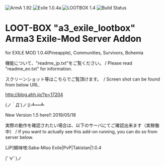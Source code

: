 ![ArmA 1.92](https://img.shields.io/badge/Arma-1.92-blue.svg) ![Exile 1.0.4a](https://img.shields.io/badge/Exile-1.0.4a-C72651.svg) ![LOOTBOX 1.4](https://img.shields.io/badge/LOOTBOX-v1.4-orange.svg) ![Build Status](https://img.shields.io/badge/build-passing-brightgreen.svg)

# LOOT-BOX "a3_exile_lootbox" Arma3 Exile-Mod Server Addon

for EXILE MOD 1.0.4(Pineapple), Communities, Survivors, Bohemia

機能について、"readme_jp.txt"をご覧ください。 / Please read "readme_en.txt" for information.

スクリーンショット等はこちらでご覧頂けます。　/ Screen shot can be found from below URL.

http://blog.ahh.jp/?p=17204

(ノ｀Д´)ノ彡┻━┻

New Version 1.5 here!!  2019/05/18

実際の動作を確認されたい場合は、以下のサーバにてご確認出来ます（実稼働中） / If you want to actually see this add-on running, you can do so from server below.

[JP]鯖味噌:Saba-Miso Exile|PvP|Takistan|1.0.4

(ﾟ∀ﾟ)ノ
